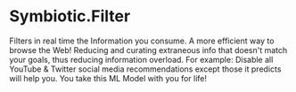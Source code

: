 # Symbiotic.Filter
Filters in real time the Information you consume. A more efficient way to browse the Web! Reducing and curating extraneous info that doesn't match your goals, thus reducing information overload. For example: Disable all YouTube &amp; Twitter social media recommendations except those it predicts will help you. You take this ML Model with you for life!
